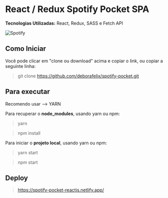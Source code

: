 # React / Redux Spotify Pocket SPA

**Tecnologias Utilizadas:** React, Redux, SASS e Fetch API

![Spotify](https://user-images.githubusercontent.com/60484585/88466693-51788500-cea5-11ea-9fcd-f70e2ba524c9.png)

## Como Iniciar 

Você pode clicar em "clone ou download" acima e copiar o link, ou copiar a seguinte linha: 
> git clone https://github.com/deborafelix/spotify-pocket.git

## Para executar

Recomendo usar --> YARN

 Para recuperar o **node_modules**, usando yarn ou npm:
> yarn 

> npm install

Para iniciar o **projeto local**, usando yarn ou npm:
> yarn start

> npm start

## Deploy

> https://spotify-pocket-reactjs.netlify.app/

